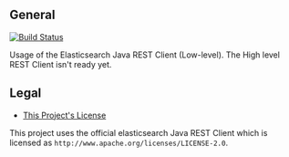 ## General

[![Build Status](https://travis-ci.org/cinhtau/strechy-elastic-rest-client.svg?branch=master)](https://travis-ci.org/cinhtau/strechy-elastic-rest-client)

Usage of the Elasticsearch Java REST Client (Low-level). The High level REST Client isn't ready yet.

## Legal

* [This Project's License](LICENSE)

This project uses the official elasticsearch Java REST Client which is licensed as `http://www.apache.org/licenses/LICENSE-2.0`. 

